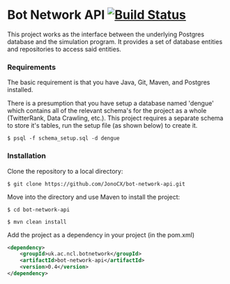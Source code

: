 # Bot Network API [![Build Status](https://travis-ci.org/JonoCX/bot-network-api.svg?branch=master)](https://travis-ci.org/JonoCX/bot-network-api)

This project works as the interface between the underlying Postgres database and the simulation program. It provides a set of database entities and repositories to access said entities.

### Requirements
The basic requirement is that you have Java, Git, Maven, and Postgres installed.

There is a presumption that you have setup a database named 'dengue' which contains all of the relevant schema's for the project as a whole (TwitterRank, Data Crawling, etc.). This project requires a separate schema to store it's tables, run the setup file (as shown below) to create it.

`$ psql -f schema_setup.sql -d dengue`

### Installation
Clone the repository to a local directory:

`$ git clone https://github.com/JonoCX/bot-network-api.git`

Move into the directory and use Maven to install the project:

`$ cd bot-network-api`

`$ mvn clean install`

Add the project as a dependency in your project (in the pom.xml)
```xml
<dependency>
    <groupId>uk.ac.ncl.botnetwork</groupId>
    <artifactId>bot-network-api</artifactId>
    <version>0.4</version>
</dependency>
```
